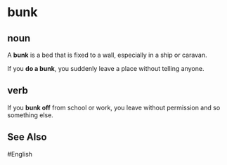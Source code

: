 # bunk

## noun

A **bunk** is a bed that is fixed to a wall, especially in a ship or caravan.

If you **do a bunk**, you suddenly leave a place without telling anyone. 

## verb

If you **bunk off** from school or work, you leave without permission and so something else. 

## See Also 

#English 
